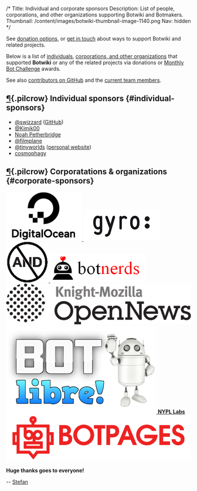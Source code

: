 /*
Title: Individual and corporate sponsors
Description: List of people, corporations, and other organizations supporting Botwiki and Botmakers.
Thumbnail: /content/images/botwiki-thumbnail-image-1140.png
Nav: hidden
*/

<div class="note">
  <p>
    See <a href="/about/support/#donation-options">donation options</a>, or <a href="mailto:stefan@botwiki.org">get in touch</a> about ways to support Botwiki and related projects.
  </p>
</div>

Below is a list of [individuals](#individual-sponsors), [corporations, and other organizations](#corporate-sponsors) that supported **Botwiki** or any of the related projects via donations or [Monthly Bot Challenge](https://botwiki.org/monthly-bot-challenge) awards.

See also [contributors on GitHub](https://github.com/botwiki/botwiki.org/graphs/contributors) and the [current team members](/about/team/).

## [¶](#individual-sponsors){.pilcrow} Individual sponsors {#individual-sponsors}

- [@swizzard](https://twitter.com/swizzard) ([GitHub](https://github.com/swizzard))
- [@Kimik00](https://twitter.com/Kimik00)
- [Noah Petherbridge](https://www.kirsle.net/?ref=botwiki)
- [@filmplane](http://matthewspencerphotography.com/?ref=botwiki)
- [@tinyworlds](http://twitter.com/tinyworlds) ([personal website](http://tinyworlds.org/?ref=botwiki))
- [cosmophagy](http://cosmophagy.tumblr.com/?ref=botwiki)

## [¶](#corporate-sponsors){.pilcrow} Corporatations & organizations {#corporate-sponsors}

<div class="sponsors-corporate-organizations">
  <a href="https://www.digitalocean.com/?ref=botwiki" 
     alt="DigitalOcean logo"
     title="DigitalOcean, the sponsor of the very first Monthly Bot Challenge">
    <img src="/content/images/logos/digitalocean-logo.png">
  </a>
  <a href="https://www.gyro.com/?ref=botwiki" 
     alt="Gyro"
     title="Gyro, the host of the first Botwiki edit-a-thon">
    <img src="/content/images/logos/gyro.jpg">
  </a>
  <a href="http://www.andfestival.org.uk/?ref=botwiki" 
     alt="Abandon Normal Devices logo"
     title="Abandon Normal Devices, the sponsor of the March 2016 Monthly Bot Challenge">
    <img src="/content/images/logos/and-logo.png">
  </a>
  <a href="http://botnerds.com/?ref=botwiki" 
     alt="Botnerds logo"
     title="Botnerds, the sponsor of the Botmakers meetup group">
    <img src="/content/images/logos/botnerds.png">
  </a>
  <a href="https://opennews.org/?ref=botwiki" 
     alt="Knight-Mozilla OpenNews logo"
     title="Knight-Mozilla OpenNews, the sponsor of the April 2016 Monthly Bot Challenge">
    <img src="/content/images/logos/knight-mozilla-opennews.png">
  </a>
  <a href="http://botlibre.com/?ref=botwiki" 
     alt="BOT libre! logo"
     title="BOT libre!">
    <img src="/content/images/logos/bot-libre.png">
  </a>
  <a
     title="NYPL Labs (no logo), the sponsor of the May 2016 Monthly Bot Challenge"
     href="https://twitter.com/nypl_labs"><strong>NYPL&nbsp;Labs</strong>
  </a>
  <a href="https://www.botpages.com/?ref=botwiki" 
     alt="BotPages logo"
     title="BotPages">
    <img src="/content/images/logos/botpages-logo.png">
  </a>
</div>

**Huge thanks goes to everyone!**

-- [Stefan](/about/team#stefan)
